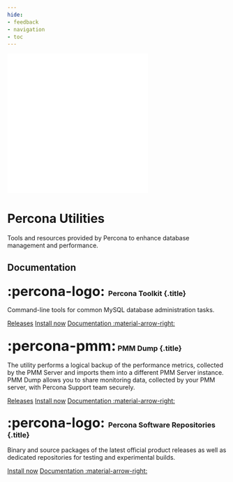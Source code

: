 ```yaml
---
hide:
- feedback
- navigation
- toc
---
```


<div class="landing" markdown>
<div class="splash header subpage utilities dark" markdown>

![Percona Lab](assets/percona-utilities.svg)

# Percona Utilities

Tools and resources provided by Percona to enhance database management and performance.

</div>
</div>


## Documentation

<div data-grid markdown>
<div data-banner markdown>

### <span style="font-size:1.875em;margin-right:0.125em">:percona-logo:</span> Percona Toolkit {.title}

Command-line tools for common MySQL database administration tasks.

<div class="actions" markdown>

[Releases](https://docs.percona.com/percona-toolkit/release_notes.html)
[Install now](https://docs.percona.com/percona-toolkit/installation.html)
[Documentation :material-arrow-right:](https://docs.percona.com/percona-toolkit/)

</div>
</div>
<div data-banner markdown>

### <span style="font-size:2em">:percona-pmm:</span> PMM Dump {.title}

The utility performs a logical backup of the performance metrics, collected by the PMM Server and imports them into a different PMM Server instance. PMM Dump allows you to share monitoring data, collected by your PMM server, with Percona Support team securely.

<div class="actions" markdown>

[Releases](https://docs.percona.com/pmm-dump-documentation/ReleaseNotes/index.html)
[Install now](https://docs.percona.com/pmm-dump-documentation/installation.html)
[Documentation :material-arrow-right:](https://docs.percona.com/pmm-dump-documentation/)

</div>
</div>
<div data-banner markdown>

### <span style="font-size:1.875em;margin-right:0.125em">:percona-logo:</span> Percona Software Repositories {.title}

Binary and source packages of the latest official product releases as well as dedicated repositories for testing and experimental builds.

<div class="actions" markdown>

[Install now](https://docs.percona.com/percona-software-repositories/installing.html)
[Documentation :material-arrow-right:](https://docs.percona.com/percona-software-repositories/)

</div>
</div>
</div>

